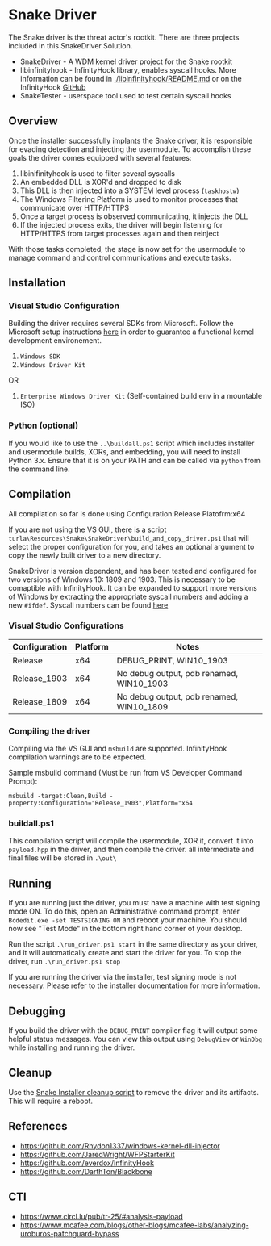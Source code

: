 # Snake Driver
The Snake driver is the threat actor's rootkit. There are three projects included in this SnakeDriver Solution.

- SnakeDriver - A WDM kernel driver project for the Snake rootkit
- libinfinityhook - InfinityHook library, enables syscall hooks. More information can be found in [./libinfinityhook/README.md](./libinfinityhook/README.md) or on the InfinityHook [GitHub](https://github.com/everdox/InfinityHook)
- SnakeTester - userspace tool used to test certain syscall hooks

## Overview
Once the installer successfully implants the Snake driver, it is responsible
for evading detection and injecting the usermodule. To accomplish these goals
the driver comes equipped with several features:

1. libinifinityhook is used to filter several syscalls
2. An embedded DLL is XOR'd and dropped to disk
3. This DLL is then injected into a SYSTEM level process (`taskhostw`)
4. The Windows Filtering Platform is used to monitor processes that
communicate over HTTP/HTTPS
5. Once a target process is observed communicating, it injects the DLL
6. If the injected process exits, the driver will begin listening
for HTTP/HTTPS from target processes again and then reinject

With those tasks completed, the stage is now set for the usermodule to
manage command and control communications and execute tasks.

## Installation
### Visual Studio Configuration
Building the driver requires several SDKs from Microsoft. Follow the Microsoft setup instructions [here](https://docs.microsoft.com/en-us/windows-hardware/drivers/download-the-wdk) in order to guarantee a functional kernel development environement.

1. `Windows SDK`
1. `Windows Driver Kit`

OR
1. `Enterprise Windows Driver Kit` (Self-contained build env in a mountable ISO)

### Python (optional)

If you would like to use the `..\buildall.ps1` script which includes installer and usermodule builds, XORs, and embedding, you will need to install Python 3.x. Ensure that it is on your PATH and can be called via `python` from the command line.

## Compilation

All compilation so far is done using Configuration:Release Platofrm:x64

If you are not using the VS GUI, there is a script `turla\Resources\Snake\SnakeDriver\build_and_copy_driver.ps1` that will select the proper configuration for you, and takes an optional argument to copy the newly built driver to a new directory.

SnakeDriver is version dependent, and has been tested and configured for two versions of Windows 10: 1809 and 1903. This is necessary to be comaptible with InfinityHook. It can be expanded to support more versions of Windows by extracting the appropriate syscall numbers and adding a new `#ifdef`. Syscall numbers can be found [here](https://j00ru.vexillium.org/syscalls/nt/64/) 

### Visual Studio Configurations

|Configuration|Platform|Notes|
|-|-|-|
|Release|x64|DEBUG_PRINT, WIN10_1903|
|Release_1903|x64|No debug output, pdb renamed, WIN10_1903|
|Release_1809|x64|No debug output, pdb renamed, WIN10_1809|

### Compiling the driver

Compiling via the VS GUI and `msbuild` are supported. InfinityHook compilation warnings are to be expected.

Sample msbuild command (Must be run from VS Developer Command Prompt): 

`msbuild -target:Clean,Build -property:Configuration="Release_1903",Platform="x64`

### buildall.ps1

This compilation script will compile the usermodule, XOR it, convert it into `payload.hpp` in the driver, and then compile the driver. all intermediate and final files will be stored in `.\out\`

## Running

If you are running just the driver, you must have a machine with test signing mode ON. To do this, open an Administrative command prompt, enter `Bcdedit.exe -set TESTSIGNING ON` and reboot your machine. You should now see "Test Mode" in the bottom right hand corner of your desktop.

Run the script `.\run_driver.ps1 start` in the same directory as your driver, and it will automatically create and start the driver for you. To stop the driver, run `.\run_driver.ps1 stop`

If you are running the driver via the installer, test signing mode is not necessary. Please refer to the installer documentation for more information.

## Debugging
If you build the driver with the `DEBUG_PRINT` compiler flag it will output some helpful status messages. You can view this output using `DebugView` or `WinDbg` while installing and running the driver.

## Cleanup
Use the [Snake Installer cleanup script](../../cleanup/Snake/snake_cleanup.ps1) to remove the driver and its artifacts.
This will require a reboot.

## References
- https://github.com/Rhydon1337/windows-kernel-dll-injector
- https://github.com/JaredWright/WFPStarterKit
- https://github.com/everdox/InfinityHook
- https://github.com/DarthTon/Blackbone

## CTI
- https://www.circl.lu/pub/tr-25/#analysis-payload
- https://www.mcafee.com/blogs/other-blogs/mcafee-labs/analyzing-uroburos-patchguard-bypass
